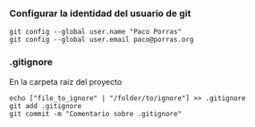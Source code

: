 ### Configurar la identidad del usuario de git

```
git config --global user.name "Paco Porras"
git config --global user.email paco@porras.org
```

### .gitignore

En la carpeta raiz del proyecto

```
echo ["file_to_ignore" | "/folder/to/ignore"] >> .gitignore
git add .gitignore
git commit -m "Comentario sobre .gitignore"
```
